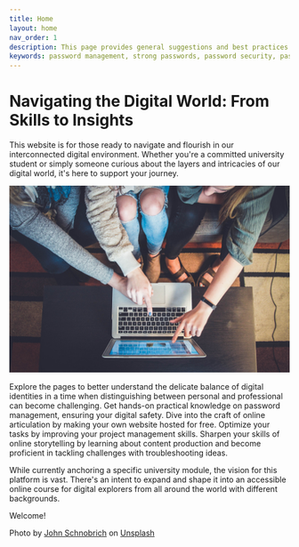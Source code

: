 ```yaml
---
title: Home
layout: home
nav_order: 1
description: This page provides general suggestions and best practices for password management, including tips for creating strong passwords and using trustworthy password manager apps.
keywords: password management, strong passwords, password security, password complexity, password length, password manager
---
```


# Navigating the Digital World: From Skills to Insights

This website is for those ready to navigate and flourish in our interconnected digital environment. Whether you're a committed university student or simply someone curious about the layers and intricacies of our digital world, it's here to support your journey.

![Three people pointing at a laptop screen.](assets/img/john-schnobrich-2FPjlAyMQTA-unsplash.jpg)

Explore the pages to better understand the delicate balance of digital identities in a time when distinguishing between personal and professional can become challenging. Get hands-on practical knowledge on password management, ensuring your digital safety. Dive into the craft of online articulation by making your own website hosted for free. Optimize your tasks by improving your project management skills. Sharpen your skills of online storytelling by learning about content production and become proficient in tackling challenges with troubleshooting ideas.

While currently anchoring a specific university module, the vision for this platform is vast. There's an intent to expand and shape it into an accessible online course for digital explorers from all around the world with different backgrounds.

Welcome!

Photo by <a href="https://unsplash.com/@johnschno?utm_content=creditCopyText&utm_medium=referral&utm_source=unsplash">John Schnobrich</a> on <a href="https://unsplash.com/photos/2FPjlAyMQTA?utm_content=creditCopyText&utm_medium=referral&utm_source=unsplash">Unsplash</a>
  